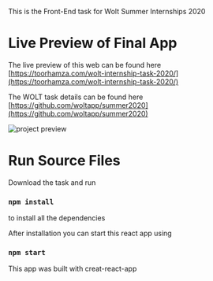 This is the Front-End task for Wolt Summer Internships 2020

# Live Preview of Final App

The live preview of this web can be found here [https://toorhamza.com/wolt-internship-task-2020/](https://toorhamza.com/wolt-internship-task-2020/)

The WOLT task details can be found here [https://github.com/woltapp/summer2020](https://github.com/woltapp/summer2020)

<img src="https://i.imgur.com/2dMM1j9.png" alt="project preview"/>


# Run Source Files

Download the task and run 
### `npm install` 
to install all the dependencies

After installation you can start this react app using 

### `npm start`

This app was built with creat-react-app
